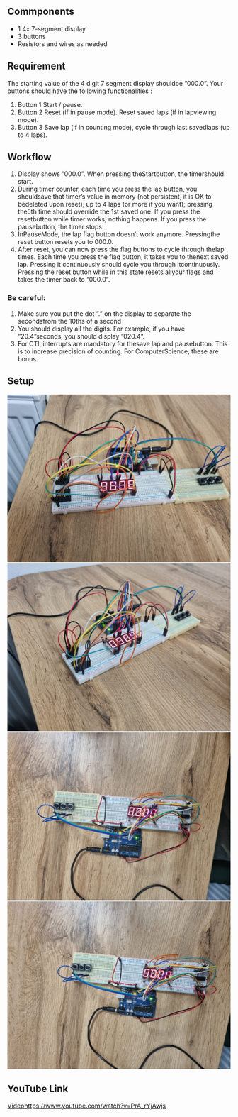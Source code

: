 ## Commponents
- 1 4x 7-segment display
- 3 buttons
- Resistors and wires as needed

## Requirement
The starting value of the 4 digit 7 segment display shouldbe ”000.0”. 
Your buttons should have the following functionalities :
1. Button 1  Start / pause. 
2. Button 2  Reset  (if  in  pause  mode).   Reset  saved  laps  (if  in  lapviewing mode).
3. Button 3  Save lap (if in counting mode), cycle through last savedlaps (up to 4 laps).
## Workflow
1.  Display shows ”000.0”.  When pressing theStartbutton, the timershould start.
2.   During timer counter, each time you press the lap button, you shouldsave  that  timer’s  value  in  memory  (not  persistent,  it  is  OK  to  bedeleted upon reset), up to 4 laps (or more if you want); pressing the5th  time  should  override  the  1st  saved  one.   If  you  press  the  resetbutton while timer works, nothing happens.  If you press the pausebutton, the timer stops.
3.  InPauseMode, the lap flag button doesn’t work anymore.  Pressingthe reset button resets you to 000.0.
4.  After reset, you can now press the flag buttons to cycle through thelap times.  Each time you press the flag button, it takes you to thenext saved lap.  Pressing it continuously should cycle you through itcontinuously.  Pressing the reset button while in this state resets allyour flags and takes the timer back to ”000.0”.

### Be careful:
1.  Make sure you put the dot ”.” on the display to separate the secondsfrom the 10ths of a second
2.  You should display all the digits.  For example,  if you have ”20.4”seconds, you should display ”020.4”.
3.  For  CTI,  interrupts  are  mandatory  for  thesave  lap  and  pausebutton.   This  is  to  increase  precision  of  counting.   For  ComputerScience, these are bonus.


## Setup
![first photo](1.jpg)
![second photo](2.jpg)
![third photo](3.jpg)
![fourth photo](4.jpg)


## YouTube Link
 [Video](https://www.youtube.com/watch?v=PrA_rYjAwjs)https://www.youtube.com/watch?v=PrA_rYjAwjs
